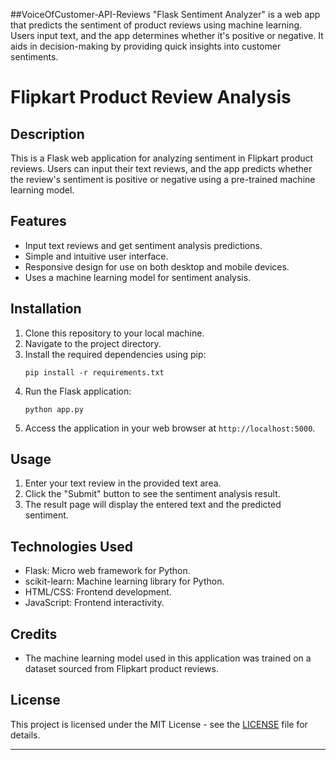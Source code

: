 ##VoiceOfCustomer-API-Reviews
 "Flask Sentiment Analyzer" is a web app that predicts the sentiment of product reviews using machine learning. Users input text, and the app determines whether it's positive or negative. It aids in decision-making by providing quick insights into customer sentiments.

# Flipkart Product Review Analysis

## Description
This is a Flask web application for analyzing sentiment in Flipkart product reviews. Users can input their text reviews, and the app predicts whether the review's sentiment is positive or negative using a pre-trained machine learning model.

## Features
- Input text reviews and get sentiment analysis predictions.
- Simple and intuitive user interface.
- Responsive design for use on both desktop and mobile devices.
- Uses a  machine learning model for sentiment analysis.

## Installation
1. Clone this repository to your local machine.
2. Navigate to the project directory.
3. Install the required dependencies using pip:
   ```
   pip install -r requirements.txt
   ```
4. Run the Flask application:
   ```
   python app.py
   ```
5. Access the application in your web browser at `http://localhost:5000`.

## Usage
1. Enter your text review in the provided text area.
2. Click the "Submit" button to see the sentiment analysis result.
3. The result page will display the entered text and the predicted sentiment.

## Technologies Used
- Flask: Micro web framework for Python.
- scikit-learn: Machine learning library for Python.
- HTML/CSS: Frontend development.
- JavaScript: Frontend interactivity.

## Credits
- The machine learning model used in this application was trained on a dataset sourced from Flipkart product reviews.

## License
This project is licensed under the MIT License - see the [LICENSE](LICENSE) file for details.

---
